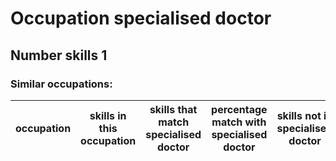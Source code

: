 # Occupation specialised doctor
## Number skills 1
### Similar occupations:
| occupation   | skills in this occupation   | skills that match specialised doctor   | percentage match with specialised doctor   | skills not in specialised doctor   |
|--------------|-----------------------------|----------------------------------------|--------------------------------------------|------------------------------------|

